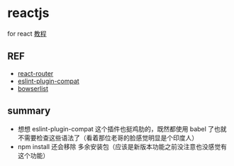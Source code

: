 # reactjs

for react [教程](https://advence-liz.github.io/reactjs/out/index.html)

## REF

- [react-router](https://reacttraining.com/react-router/web/example/basic)
- [eslint-plugin-compat](https://github.com/amilajack/eslint-plugin-compat)
- [bowserlist](https://github.com/ai/browserslist)

## summary

- 想想 eslint-plugin-compat 这个插件也挺鸡肋的，既然都使用 babel 了也就不需要检查这些语法了（看着那位老哥的脸感觉明显是个印度人）
- npm install 还会移除 多余安装包（应该是新版本功能之前没注意也没感觉有这个功能）
